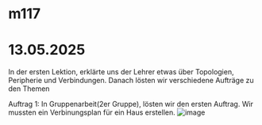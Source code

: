 # m117


# 13.05.2025

In der ersten Lektion, erklärte uns der Lehrer etwas über Topologien, Peripherie und Verbindungen. Danach lösten wir verschiedene Aufträge zu den Themen

Auftrag 1:
In Gruppenarbeit(2er Gruppe), lösten wir den ersten Auftrag. Wir mussten ein Verbinungsplan für ein Haus erstellen.
![image](https://github.com/user-attachments/assets/b4e60c03-782f-42b0-8b44-696d86ab7116)

